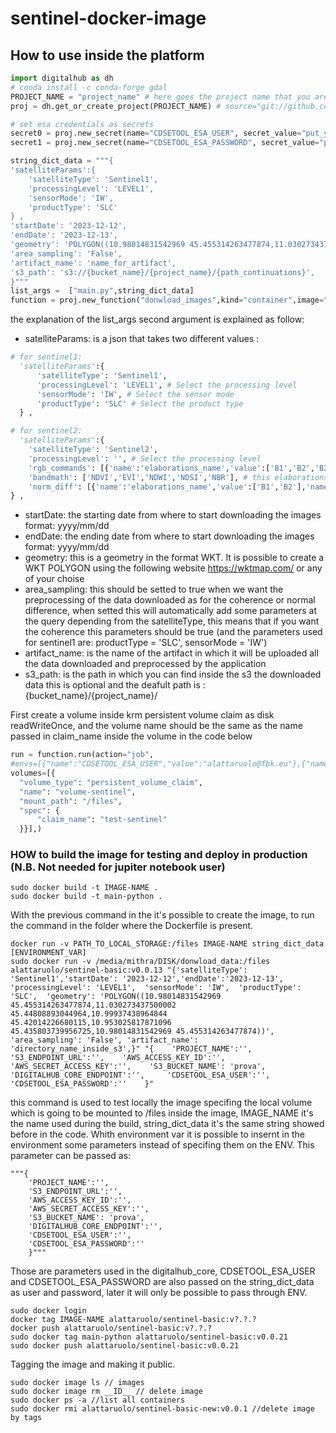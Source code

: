 # sentinel-docker-image

## How to use inside the platform

 ```Python
import digitalhub as dh
# conda install -c conda-forge gdal
PROJECT_NAME = "project_name" # here goes the project name that you are creating on the platform
proj = dh.get_or_create_project(PROJECT_NAME) # source="git://github.com/scc-digitalhu
```

```Python
# set esa credentials as secrets
secret0 = proj.new_secret(name="CDSETOOL_ESA_USER", secret_value="put_your_username_esa_credential_here") #credentials esa
secret1 = proj.new_secret(name="CDSETOOL_ESA_PASSWORD", secret_value="put_your_password_esa_credential_here") #credentials esa 

```

  ```Python
string_dict_data = """{
  'satelliteParams':{
      'satelliteType': 'Sentinel1',
      'processingLevel': 'LEVEL1',
      'sensorMode': 'IW',
      'productType': 'SLC'
  } ,
  'startDate': '2023-12-12',
  'endDate': '2023-12-13',
  'geometry': 'POLYGON((10.98014831542969 45.455314263477874,11.030273437500002 45.44808893044964,10.99937438964844 45.42014226680115,10.953025817871096 45.435803739956725,10.98014831542969 45.455314263477874))',
  'area_sampling': 'False',
  'artifact_name': 'name_for_artifact',
  's3_path': 's3://{bucket_name}/{project_name}/{path_continuations}', 
  }"""
list_args =  ["main.py",string_dict_data]
function = proj.new_function("donwload_images",kind="container",image="alattaruolo/sentinel-basic:v0.0.21",command="python",args=list_args)
 ```
 the explanation of the list_args second argument  is explained as follow:
 - satelliteParams: is a json that takes two different values :
  
```Python
# for sentinel1:
  'satelliteParams':{
      'satelliteType': 'Sentinel1',
      'processingLevel': 'LEVEL1', # Select the processing level
      'sensorMode': 'IW', # Select the sensor mode
      'productType': 'SLC' # Select the product type
  } ,
```
 
  ```Python
  # for sentinel2:
    'satelliteParams':{
      'satelliteType': 'Sentinel2',
      'processingLevel': '', # Select the processing level
      'rgb_commands': [{'name':'elaborations_name','value':['B1','B2','B2']}], # this elaborations are optionals
      'bandmath': ['NDVI','EVI','NDWI','NDSI','NBR'], # this elaborations are optionals
      'norm_diff': [{'name':'elaborations_name','value':['B1','B2'],'name':'elaborations_name','value':['B1','B2']}] # this elaborations are optionals
  } ,
  ```
 - startDate: the starting date from where to start downloading the images format: yyyy/mm/dd
 - endDate: the ending date from where to start downloading the images format: yyyy/mm/dd
 - geometry: this is a geometry in the format WKT. It is possible to create a WKT POLYGON using the following website https://wktmap.com/ or any of your choise
 - area_sampling: this should be setted to true when we want the preprocessing of the data downloaded as for the coherence or normal difference, when setted this will automatically add some parameters at the query depending from the satelliteType, this means that if you want the coherence this parameters should be true (and the parameters used for sentinel1 are: productType = 'SLC', sensorMode = 'IW')
 - artifact_name: is the name of the artifact in which it will be uploaded all the data downloaded and preprocessed by the application
 - s3_path: is the path in which you can find inside the s3 the downloaded data this is optional and the deafult path is : {bucket_name}/{project_name}/


First create a volume inside krm persistent volume claim as disk  readWriteOnce, and the volume name should be the same as the name passed in claim_name inside the volume in the code below


  ```Python
 run = function.run(action="job",
 #envs=[{"name":"CDSETOOL_ESA_USER","value":"alattaruolo@fbk.eu"},{"name":"CDSETOOL_ESA_PASSWORD","value":""}],
volumes=[{
    "volume_type": "persistent_volume_claim",
    "name": "volume-sentinel",
    "mount_path": "/files",
    "spec": {
        "claim_name": "test-sentinel"
    }}],)
 ```

 ### HOW to build the image for testing and deploy in production (N.B. Not needed for jupiter notebook user)
 ```
 sudo docker build -t IMAGE-NAME .
 sudo docker build -t main-python .
 ```

With the previous command in the it's possible to create the image, to run the command in the folder where the Dockerfile is present.



```
docker run -v PATH_TO_LOCAL_STORAGE:/files IMAGE-NAME string_dict_data [ENVIRONMENT_VAR]
sudo docker run -v /media/mithra/DISK/donwload_data:/files alattaruolo/sentinel-basic:v0.0.13 "{'satelliteType': 'Sentinel1','startDate': '2023-12-12','endDate':'2023-12-13',  'processingLevel': 'LEVEL1',  'sensorMode': 'IW',  'productType': 'SLC',  'geometry': 'POLYGON((10.98014831542969 45.455314263477874,11.030273437500002 45.44808893044964,10.99937438964844 45.42014226680115,10.953025817871096 45.435803739956725,10.98014831542969 45.455314263477874))',  'area_sampling': 'False', 'artifact_name': 'directory_name_inside_s3',}" "{    'PROJECT_NAME':'',    'S3_ENDPOINT_URL':'',    'AWS_ACCESS_KEY_ID':'',    'AWS_SECRET_ACCESS_KEY':'',    'S3_BUCKET_NAME': 'prova',    'DIGITALHUB_CORE_ENDPOINT':'',     'CDSETOOL_ESA_USER':'',    'CDSETOOL_ESA_PASSWORD':''    }"
```
this command is used to test locally the image specifing the local volume which is going to be mounted to /files inside the image, IMAGE_NAME it's the name used during the build, string_dict_data it's the same string showed before in the code. Whith environment var it is possible to insernt in the environment some parameters instead of specifing them on the ENV. This parameter can be passed as:
```
"""{
    'PROJECT_NAME':'',
    'S3_ENDPOINT_URL':'',
    'AWS_ACCESS_KEY_ID':'',
    'AWS_SECRET_ACCESS_KEY':'',
    'S3_BUCKET_NAME': 'prova',
    'DIGITALHUB_CORE_ENDPOINT':'', 
    'CDSETOOL_ESA_USER':'',
    'CDSETOOL_ESA_PASSWORD':''
    }"""
```
Those are parameters used in the digitalhub_core, CDSETOOL_ESA_USER and CDSETOOL_ESA_PASSWORD are also passed on the string_dict_data as user and password, later it will only be possible to pass through ENV.

```
sudo docker login
docker tag IMAGE-NAME alattaruolo/sentinel-basic:v?.?.?
docker push alattaruolo/sentinel-basic:v?.?.?
sudo docker tag main-python alattaruolo/sentinel-basic:v0.0.21
sudo docker push alattaruolo/sentinel-basic:v0.0.21
```

Tagging the image and making it public.

```
sudo docker image ls // images
sudo docker image rm __ID__ // delete image
sudo docker ps -a //list all containers
sudo docker rmi alattaruolo/sentinel-basic-new:v0.0.1 //delete image by tags
```
